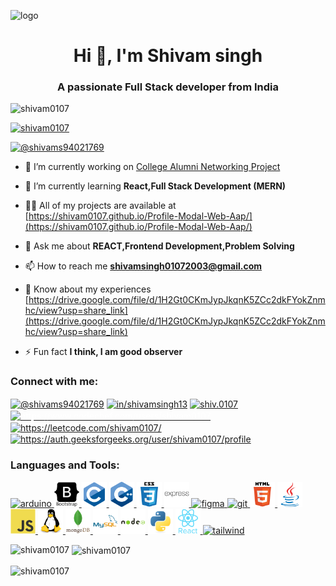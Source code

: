 ![logo]("https://github.com/shivam0107/shivam0107/blob/main/cover%20page.jpg")
<h1 align="center">Hi 👋, I'm Shivam singh</h1>
<h3 align="center">A passionate Full Stack developer from India</h3>

<p align="left"> <img src="https://komarev.com/ghpvc/?username=shivam0107&label=Profile%20views&color=0e75b6&style=flat" alt="shivam0107" /> </p>

<p align="left"> <a href="https://github.com/ryo-ma/github-profile-trophy"><img src="https://github-profile-trophy.vercel.app/?username=shivam0107" alt="shivam0107" /></a> </p>

<p align="left"> <a href="https://twitter.com/@shivams94021769" target="blank"><img src="https://img.shields.io/twitter/follow/@shivams94021769?logo=twitter&style=for-the-badge" alt="@shivams94021769" /></a> </p>

- 🔭 I’m currently working on [College Alumni Networking Project](https://shivam0107.github.io/AlumniManagementSystem/)

- 🌱 I’m currently learning **React,Full Stack Development (MERN)**

- 👨‍💻 All of my projects are available at [https://shivam0107.github.io/Profile-Modal-Web-Aap/](https://shivam0107.github.io/Profile-Modal-Web-Aap/)

- 💬 Ask me about **REACT,Frontend Development,Problem Solving**

- 📫 How to reach me **shivamsingh01072003@gmail.com**

- 📄 Know about my experiences [https://drive.google.com/file/d/1H2Gt0CKmJypJkqnK5ZCc2dkFYokZnmhc/view?usp=share_link](https://drive.google.com/file/d/1H2Gt0CKmJypJkqnK5ZCc2dkFYokZnmhc/view?usp=share_link)

- ⚡ Fun fact **I think, I am good observer**

<h3 align="left">Connect with me:</h3>
<p align="left">
<a href="https://twitter.com/@shivams94021769" target="blank"><img align="center" src="https://raw.githubusercontent.com/rahuldkjain/github-profile-readme-generator/master/src/images/icons/Social/twitter.svg" alt="@shivams94021769" height="30" width="40" /></a>
<a href="https://linkedin.com/in/in/shivamsingh13" target="blank"><img align="center" src="https://raw.githubusercontent.com/rahuldkjain/github-profile-readme-generator/master/src/images/icons/Social/linked-in-alt.svg" alt="in/shivamsingh13" height="30" width="40" /></a>
<a href="https://instagram.com/shiv.0107" target="blank"><img align="center" src="https://raw.githubusercontent.com/rahuldkjain/github-profile-readme-generator/master/src/images/icons/Social/instagram.svg" alt="shiv.0107" height="30" width="40" /></a>
<a href="https://www.codechef.com/users/https://www.codechef.com/users/shivam0107" target="blank"><img style="color: white;" align="center" src="https://cdn.jsdelivr.net/npm/simple-icons@3.1.0/icons/codechef.svg" alt="https://www.codechef.com/users/shivam0107" height="30" width="40" /></a>
<a href="https://www.leetcode.com/https://leetcode.com/shivam0107/" target="blank"><img align="center" src="https://raw.githubusercontent.com/rahuldkjain/github-profile-readme-generator/master/src/images/icons/Social/leet-code.svg" alt="https://leetcode.com/shivam0107/" height="30" width="40" /></a>
<a href="https://auth.geeksforgeeks.org/user/https://auth.geeksforgeeks.org/user/shivam0107/profile" target="blank"><img align="center" src="https://raw.githubusercontent.com/rahuldkjain/github-profile-readme-generator/master/src/images/icons/Social/geeks-for-geeks.svg" alt="https://auth.geeksforgeeks.org/user/shivam0107/profile" height="30" width="40" /></a>
</p>

<h3 align="left">Languages and Tools:</h3>
<p align="left"> <a href="https://www.arduino.cc/" target="_blank" rel="noreferrer"> <img src="https://cdn.worldvectorlogo.com/logos/arduino-1.svg" alt="arduino" width="40" height="40"/> </a> <a href="https://getbootstrap.com" target="_blank" rel="noreferrer"> <img src="https://raw.githubusercontent.com/devicons/devicon/master/icons/bootstrap/bootstrap-plain-wordmark.svg" alt="bootstrap" width="40" height="40"/> </a> <a href="https://www.cprogramming.com/" target="_blank" rel="noreferrer"> <img src="https://raw.githubusercontent.com/devicons/devicon/master/icons/c/c-original.svg" alt="c" width="40" height="40"/> </a> <a href="https://www.w3schools.com/cpp/" target="_blank" rel="noreferrer"> <img src="https://raw.githubusercontent.com/devicons/devicon/master/icons/cplusplus/cplusplus-original.svg" alt="cplusplus" width="40" height="40"/> </a> <a href="https://www.w3schools.com/css/" target="_blank" rel="noreferrer"> <img src="https://raw.githubusercontent.com/devicons/devicon/master/icons/css3/css3-original-wordmark.svg" alt="css3" width="40" height="40"/> </a> <a href="https://expressjs.com" target="_blank" rel="noreferrer"> <img src="https://raw.githubusercontent.com/devicons/devicon/master/icons/express/express-original-wordmark.svg" alt="express" width="40" height="40"/> </a> <a href="https://www.figma.com/" target="_blank" rel="noreferrer"> <img src="https://www.vectorlogo.zone/logos/figma/figma-icon.svg" alt="figma" width="40" height="40"/> </a> <a href="https://git-scm.com/" target="_blank" rel="noreferrer"> <img src="https://www.vectorlogo.zone/logos/git-scm/git-scm-icon.svg" alt="git" width="40" height="40"/> </a> <a href="https://www.w3.org/html/" target="_blank" rel="noreferrer"> <img src="https://raw.githubusercontent.com/devicons/devicon/master/icons/html5/html5-original-wordmark.svg" alt="html5" width="40" height="40"/> </a> <a href="https://www.java.com" target="_blank" rel="noreferrer"> <img src="https://raw.githubusercontent.com/devicons/devicon/master/icons/java/java-original.svg" alt="java" width="40" height="40"/> </a> <a href="https://developer.mozilla.org/en-US/docs/Web/JavaScript" target="_blank" rel="noreferrer"> <img src="https://raw.githubusercontent.com/devicons/devicon/master/icons/javascript/javascript-original.svg" alt="javascript" width="40" height="40"/> </a> <a href="https://www.linux.org/" target="_blank" rel="noreferrer"> <img src="https://raw.githubusercontent.com/devicons/devicon/master/icons/linux/linux-original.svg" alt="linux" width="40" height="40"/> </a> <a href="https://www.mongodb.com/" target="_blank" rel="noreferrer"> <img src="https://raw.githubusercontent.com/devicons/devicon/master/icons/mongodb/mongodb-original-wordmark.svg" alt="mongodb" width="40" height="40"/> </a> <a href="https://www.mysql.com/" target="_blank" rel="noreferrer"> <img src="https://raw.githubusercontent.com/devicons/devicon/master/icons/mysql/mysql-original-wordmark.svg" alt="mysql" width="40" height="40"/> </a> <a href="https://nodejs.org" target="_blank" rel="noreferrer"> <img src="https://raw.githubusercontent.com/devicons/devicon/master/icons/nodejs/nodejs-original-wordmark.svg" alt="nodejs" width="40" height="40"/> </a> <a href="https://www.python.org" target="_blank" rel="noreferrer"> <img src="https://raw.githubusercontent.com/devicons/devicon/master/icons/python/python-original.svg" alt="python" width="40" height="40"/> </a> <a href="https://reactjs.org/" target="_blank" rel="noreferrer"> <img src="https://raw.githubusercontent.com/devicons/devicon/master/icons/react/react-original-wordmark.svg" alt="react" width="40" height="40"/> </a> <a href="https://tailwindcss.com/" target="_blank" rel="noreferrer"> <img src="https://www.vectorlogo.zone/logos/tailwindcss/tailwindcss-icon.svg" alt="tailwind" width="40" height="40"/> </a> </p>

<p><img align="left" src="https://github-readme-stats.vercel.app/api/top-langs?username=shivam0107&show_icons=true&locale=en&layout=compact" alt="shivam0107" /></p>

<p>&nbsp;<img align="center" src="https://github-readme-stats.vercel.app/api?username=shivam0107&show_icons=true&locale=en" alt="shivam0107" /></p>

<p><img align="center" src="https://github-readme-streak-stats.herokuapp.com/?user=shivam0107&" alt="shivam0107" /></p>



<!--
**shivam0107/shivam0107** is a ✨ _special_ ✨ repository because its `README.md` (this file) appears on your GitHub profile.

Here are some ideas to get you started:

- 🔭 I’m currently working on ...
- 🌱 I’m currently learning ...
- 👯 I’m looking to collaborate on ...
- 🤔 I’m looking for help with ...
- 💬 Ask me about ...
- 📫 How to reach me: ...
- 😄 Pronouns: ...
- ⚡ Fun fact: ...
-->
